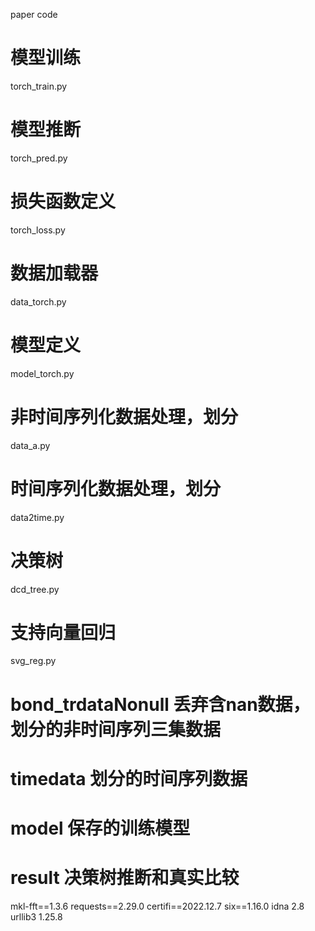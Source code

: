 paper code
# 模型训练
torch_train.py
# 模型推断
torch_pred.py
# 损失函数定义
torch_loss.py
# 数据加载器
data_torch.py
# 模型定义
model_torch.py
# 非时间序列化数据处理，划分
data_a.py
# 时间序列化数据处理，划分
data2time.py
# 决策树
dcd_tree.py
# 支持向量回归
svg_reg.py

# bond_trdataNonull 丢弃含nan数据，划分的非时间序列三集数据
# timedata 划分的时间序列数据
# model 保存的训练模型
# result 决策树推断和真实比较

mkl-fft==1.3.6
requests==2.29.0
certifi==2022.12.7
six==1.16.0
idna 2.8
urllib3 1.25.8
